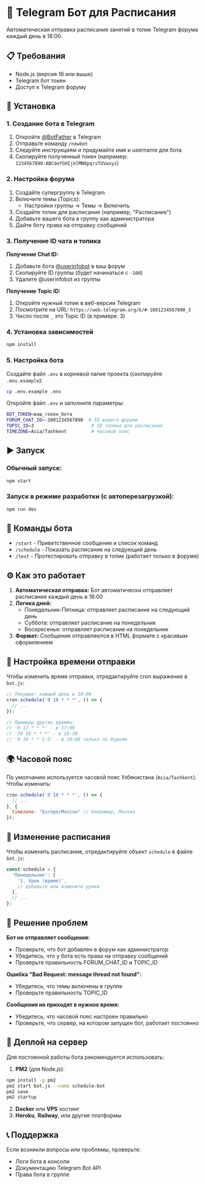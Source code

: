 # 🤖 Telegram Бот для Расписания

Автоматическая отправка расписания занятий в топик Telegram форума каждый день в 18:00.

## 📋 Требования

- Node.js (версия 16 или выше)
- Telegram бот токен
- Доступ к Telegram форуму

## 🚀 Установка

### 1. Создание бота в Telegram

1. Откройте [@BotFather](https://t.me/botfather) в Telegram
2. Отправьте команду `/newbot`
3. Следуйте инструкциям и придумайте имя и username для бота
4. Скопируйте полученный токен (например: `1234567890:ABCdefGHIjklMNOpqrsTUVwxyz`)

### 2. Настройка форума

1. Создайте супергруппу в Telegram
2. Включите темы (Topics):
   - Настройки группы → Темы → Включить
3. Создайте топик для расписания (например, "Расписание")
4. Добавьте вашего бота в группу как администратора
5. Дайте боту права на отправку сообщений

### 3. Получение ID чата и топика

**Получение Chat ID:**
1. Добавьте бота [@userinfobot](https://t.me/userinfobot) в ваш форум
2. Скопируйте ID группы (будет начинаться с `-100`)
3. Удалите @userinfobot из группы

**Получение Topic ID:**
1. Откройте нужный топик в веб-версии Telegram
2. Посмотрите на URL: `https://web.telegram.org/k/#-1001234567890_3`
3. Число после `_` это Topic ID (в примере: 3)

### 4. Установка зависимостей

```bash
npm install
```

### 5. Настройка бота

Создайте файл `.env` в корневой папке проекта (скопируйте `.env.example`):

```bash
cp .env.example .env
```

Откройте файл `.env` и заполните параметры:

```bash
BOT_TOKEN=ваш_токен_бота
FORUM_CHAT_ID=-1001234567890  # ID вашего форума
TOPIC_ID=3                     # ID топика для расписания
TIMEZONE=Asia/Tashkent         # Часовой пояс
```

## ▶️ Запуск

### Обычный запуск:
```bash
npm start
```

### Запуск в режиме разработки (с автоперезагрузкой):
```bash
npm run dev
```

## 📱 Команды бота

- `/start` - Приветственное сообщение и список команд
- `/schedule` - Показать расписание на следующий день
- `/test` - Протестировать отправку в топик (работает только в форуме)

## ⚙️ Как это работает

1. **Автоматическая отправка:** Бот автоматически отправляет расписание каждый день в 18:00
2. **Логика дней:**
   - Понедельник-Пятница: отправляет расписание на следующий день
   - Суббота: отправляет расписание на понедельник
   - Воскресенье: отправляет расписание на понедельник
3. **Формат:** Сообщения отправляются в HTML формате с красивым оформлением

## 🔧 Настройка времени отправки

Чтобы изменить время отправки, отредактируйте cron выражение в `bot.js`:

```javascript
// Текущее: каждый день в 18:00
cron.schedule('0 18 * * *', () => {
  // ...
});

// Примеры других времён:
// '0 17 * * *' - в 17:00
// '30 18 * * *' - в 18:30
// '0 19 * * 1-5' - в 19:00 только по будням
```

## 🌍 Часовой пояс

По умолчанию используется часовой пояс Узбекистана (`Asia/Tashkent`). Чтобы изменить:

```javascript
cron.schedule('0 18 * * *', () => {
  // ...
}, {
  timezone: "Europe/Moscow" // Например, Москва
});
```

## 📝 Изменение расписания

Чтобы изменить расписание, отредактируйте объект `schedule` в файле `bot.js`:

```javascript
const schedule = {
  'Понедельник': [
    '1. Урок (время)',
    // добавьте или измените уроки
  ],
  // ...
};
```

## 🐛 Решение проблем

**Бот не отправляет сообщения:**
- Проверьте, что бот добавлен в форум как администратор
- Убедитесь, что у бота есть права на отправку сообщений
- Проверьте правильность FORUM_CHAT_ID и TOPIC_ID

**Ошибка "Bad Request: message thread not found":**
- Убедитесь, что темы включены в группе
- Проверьте правильность TOPIC_ID

**Сообщения не приходят в нужное время:**
- Убедитесь, что часовой пояс настроен правильно
- Проверьте, что сервер, на котором запущен бот, работает постоянно

## 🚀 Деплой на сервер

Для постоянной работы бота рекомендуется использовать:

1. **PM2** (для Node.js):
```bash
npm install -g pm2
pm2 start bot.js --name schedule-bot
pm2 save
pm2 startup
```

2. **Docker** или **VPS** хостинг
3. **Heroku**, **Railway**, или другие платформы

## 📞 Поддержка

Если возникли вопросы или проблемы, проверьте:
- Логи бота в консоли
- Документацию Telegram Bot API
- Права бота в группе
